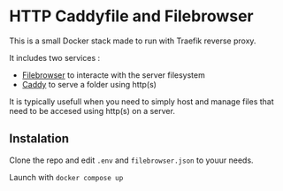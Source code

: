 # HTTP Caddyfile and Filebrowser

This is a small Docker stack made to run with Traefik reverse proxy.

It includes two services :

- [Filebrowser](https://filebrowser.org/) to interacte with the server filesystem
- [Caddy](https://caddyserver.com) to serve a folder using http(s)

It is typically usefull when you need to simply host and manage files that need to be accesed using http(s) on a server.

## Instalation

Clone the repo and edit `.env` and `filebrowser.json` to youur needs.

Launch with `docker compose up`



